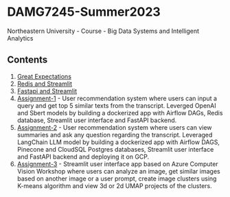 # DAMG7245-Summer2023
Northeastern University - Course - Big Data Systems and Intelligent Analytics

## Contents
1. [Great Expectations](./Great%20Expectations)
2. [Redis and Streamlit](./streamlit-redis)
3. [Fastapi and Streamlit](./fastapi-streamlit)
4. [Assignment-1](./assignment_1_real) - User recommendation system where users can input a query and get top 5 similar texts from the transcript. Leverged OpenAI and Sbert models by building a dockerized app with Airflow DAGs, Redis database, Streamlit user interface and FastAPI backend.
5. [Assignment-2](./assignment_2) - User recommendation system where users can view summaries and ask any question regarding the transcript. Leveraged LangChain LLM model by building a dockerized app with Airflow DAGS, Pinecone and CloudSQL Postgres databases, Streamlit user interface and FastAPI backend and deploying it on GCP.
6. [Assignment-3](./assignment_3) - Streamlit user interface app based on Azure Computer Vision Workshop where users can analyze an image, get similar images based on another image or a user prompt, create image clusters using K-means algorithm and view 3d or 2d UMAP projects of the clusters. 
